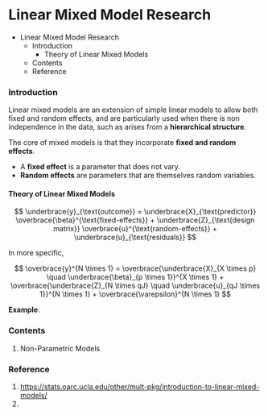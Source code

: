 # Linear Mixed Model Research

* Linear Mixed Model Research
  * Introduction
    * Theory of Linear Mixed Models
  * Contents
  * Reference

### Introduction

Linear mixed models are an extension of simple linear models to allow both fixed and random effects, and are particularly used when there is non independence in the data, such as arises from a **hierarchical structure**.

The core of mixed models is that they incorporate **fixed and random effects**.

* A **fixed effect** is a parameter that does not vary.
* **Random effects** are parameters that are themselves random variables.

#### Theory of Linear Mixed Models

$$
\underbrace{y}_{\text{outcome}} = \underbrace{X}_{\text{predictor}} \overbrace{\beta}^{\text{fixed-effects}} + \underbrace{Z}_{\text{design matrix}} \overbrace{u}^{\text{random-effects}} + \underbrace{u}_{\text{residuals}}
$$

In more specific,

$$
\overbrace{y}^{N \times 1} = \overbrace{\underbrace{X}_{X \times p} \quad \underbrace{\beta}_{p \times 1}}^{X \times 1} + \overbrace{\underbrace{Z}_{N \times qJ} \quad \underbrace{u}_{qJ \times 1}}^{N \times 1} + \overbrace{\varepsilon}^{N \times 1}
$$

**Example**:

### Contents

1. Non-Parametric Models

### Reference

1. https://stats.oarc.ucla.edu/other/mult-pkg/introduction-to-linear-mixed-models/
2.
